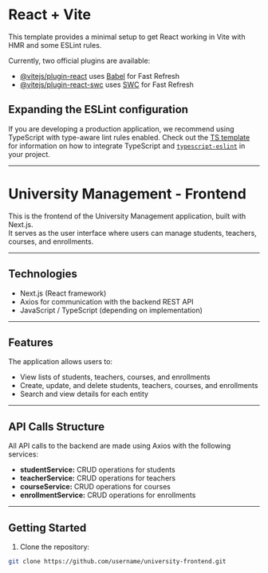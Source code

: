 # React + Vite

This template provides a minimal setup to get React working in Vite with HMR and some ESLint rules.

Currently, two official plugins are available:

- [@vitejs/plugin-react](https://github.com/vitejs/vite-plugin-react/blob/main/packages/plugin-react) uses [Babel](https://babeljs.io/) for Fast Refresh
- [@vitejs/plugin-react-swc](https://github.com/vitejs/vite-plugin-react/blob/main/packages/plugin-react-swc) uses [SWC](https://swc.rs/) for Fast Refresh

## Expanding the ESLint configuration

If you are developing a production application, we recommend using TypeScript with type-aware lint rules enabled. Check out the [TS template](https://github.com/vitejs/vite/tree/main/packages/create-vite/template-react-ts) for information on how to integrate TypeScript and [`typescript-eslint`](https://typescript-eslint.io) in your project.

---

# University Management - Frontend

This is the frontend of the University Management application, built with Next.js.  
It serves as the user interface where users can manage students, teachers, courses, and enrollments.

---

## Technologies

- Next.js (React framework)  
- Axios for communication with the backend REST API  
- JavaScript / TypeScript (depending on implementation)

---

## Features

The application allows users to:

- View lists of students, teachers, courses, and enrollments  
- Create, update, and delete students, teachers, courses, and enrollments  
- Search and view details for each entity

---

## API Calls Structure

All API calls to the backend are made using Axios with the following services:

- **studentService:** CRUD operations for students  
- **teacherService:** CRUD operations for teachers  
- **courseService:** CRUD operations for courses  
- **enrollmentService:** CRUD operations for enrollments

---

## Getting Started

1. Clone the repository:
```bash
git clone https://github.com/username/university-frontend.git
